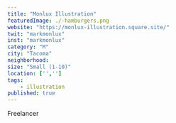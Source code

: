 ```yaml
---
title: "Monlux Illustration"
featuredImage: ./-hamburgers.png
website: "https://monlux-illustration.square.site/"
twit: "markmonlux"
inst: "markmonlux"
category: "M"
city: "Tacoma"
neighborhood:
size: "Small (1-10)"
location: ['','']
tags:
    - illustration
published: true
---
```

Freelancer



